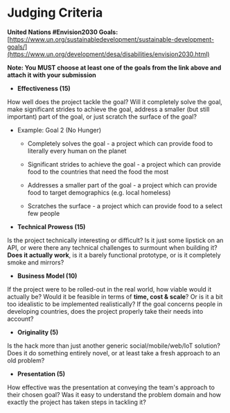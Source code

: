 # Judging Criteria

**United Nations #Envision2030 Goals:** [https://www.un.org/sustainabledevelopment/sustainable-development-goals/](https://www.un.org/development/desa/disabilities/envision2030.html)

**Note: You MUST choose at least one of the goals from the link above and attach it with your submission**

* **Effectiveness (15)**

How well does the project tackle the goal? Will it completely solve the goal, make significant strides to achieve the goal, address a smaller (but still important) part of the goal, or just scratch the surface of the goal?

   * Example: Goal 2 (No Hunger)

       * Completely solves the goal - a project which can provide food to literally every human on the planet

       * Significant strides to achieve the goal - a project which can provide food to the countries that need the food the most

       * Addresses a smaller part of the goal - a project which can provide food to target demographics (e.g. local homeless)

       * Scratches the surface - a project which can provide food to a select few people
       
* **Technical Prowess	 (15)**

Is the project technically interesting or difficult? Is it just some lipstick on an API, or were there any technical challenges to surmount when building it? **Does it actually work**, is it a barely functional prototype, or is it completely smoke and mirrors?

* **Business Model (10)**

If the project were to be rolled-out in the real world, how viable would it actually be? Would it be feasible in terms of **time, cost & scale**? Or is it a bit too idealistic to be implemented realistically? If the goal concerns people in developing countries, does the project properly take their needs into account?

* **Originality (5)**

Is the hack more than just another generic social/mobile/web/IoT solution? Does it do something entirely novel, or at least take a fresh approach to an old problem?

* **Presentation (5)**

How effective was the presentation at conveying the team's approach to their chosen goal? Was it easy to understand the problem domain and how exactly the project has taken steps in tackling it?
